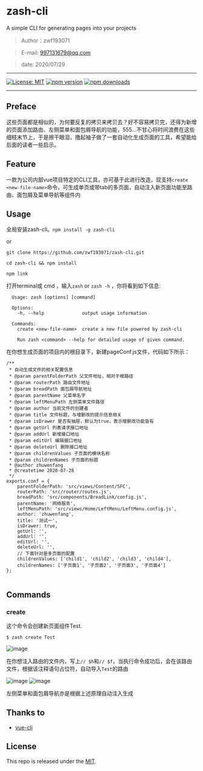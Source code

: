 
# zash-cli

A simple CLI for generating pages into your projects

> Author：zwf193071

> E-mail: 997131679@qq.com

> date: 2020/07/29
* * *
[![License: MIT](https://img.shields.io/badge/License-MIT-brightgreen.svg)](https://opensource.org/licenses/MIT)
[![npm version](1.0.5)](https://www.npmjs.com/package/zash-cli)
[![npm downloads](120)](https://www.npmjs.com/package/zash-cli)
* * *
## Preface
这些页面都是相似的，为何要反复的拷贝来拷贝去？好不容易拷贝完，还得为新增的页面添加路由、左侧菜单和面包屑导航的功能，555...不甘心将时间浪费在这些细枝末节上，于是擦干眼泪，撸起袖子做了一套自动化生成页面的工具，希望能给后面的读者一些启示。

## Feature
一款为公司内部vue项目特定的CLI工具，亦可基于此进行改造，现支持`create <new-file-name>`命令，可生成单页或带tab的多页面，自动注入新页面功能至路由、面包屑及菜单导航等组件内

## Usage
全局安装zash-cli。`npm install -g zash-cli`

or
```
git clone https://github.com/zwf193071/zash-cli.git

cd zash-cli && npm install

npm link
```

打开terminal或 cmd ，输入`zash` or `zash -h` ，你将看到如下信息:
```
  Usage: zash [options] [command]

  Options:
    -h, --help              output usage information

  Commands:
    create <new-file-name>  create a new file powered by zash-cli

    Run zash <command> --help for detailed usage of given command.

```

在你想生成页面的项目内的根目录下，新建pageConf.js文件，代码如下所示：
```
/**
 * 自动生成文件的相关配置信息
 * @param parentFolderPath 父文件地址，相对于根路径
 * @param routerPath 路由文件地址
 * @param breadPath 面包屑导航地址
 * @param parentName 父菜单名字
 * @param leftMenuPath 左侧菜单文件路径
 * @param author 当前文件的创建者
 * @param title 文件标题，与增删改的提示信息相关
 * @param isDrawer 是否有抽屉，默认为true，表示增删改功能皆有
 * @param getUrl 列表请求接口地址
 * @param addUrl 新增接口地址
 * @param editUrl 编辑接口地址
 * @param deleteUrl 删除接口地址
 * @param childrenValues 子页面的模块名称
 * @param childrenNames 子页面的标题
 * @author zhuwenfang
 * @createtime 2020-07-28
 */
exports.conf = {
    parentFolderPath: 'src/views/Content/SFC',
    routerPath: 'src/router/routes.js',
    breadPath: 'src/components/BreadLink/config.js',
    parentName: '网络服务',
    leftMenuPath: 'src/views/Home/LeftMenu/LeftMenu.config.js',
    author: 'zhuwenfang',
    title: '测试一',
    isDrawer: true,
    getUrl: '',
    addUrl: '',
    editUrl: '',
    deleteUrl: '',
    // 下面针对是多页面的配置
    childrenValues: ['child1', 'child2', 'child3', 'child4'],
    childrenNames: ['子页面1', '子页面2', '子页面3', '子页面4']
};


```

## Commands
### create <new-file-name>
这个命令会创建新页面组件Test.
```
$ zash create Test

```

![image](https://github.com/zwf193071/zash-cli/blob/master/images/1.png)

在你想注入路由的文件内，写上`// $h`和`// $f`，当执行命令成功后，会在该路由文件，根据该注释语句占位符，自动导入`Test`的路由

![image](https://github.com/zwf193071/zash-cli/blob/master/images/2.png)
![image](https://github.com/zwf193071/zash-cli/blob/master/images/3.png)

左侧菜单和面包屑导航亦是根据上述原理自动注入生成

## Thanks to
* [vue-cli](https://github.com/vuejs/vue-cli)

## License
This repo is released under the [MIT](https://opensource.org/licenses/MIT).





